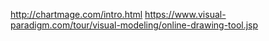 http://chartmage.com/intro.html
https://www.visual-paradigm.com/tour/visual-modeling/online-drawing-tool.jsp
